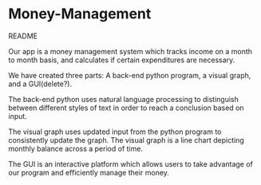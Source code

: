 # Money-Management

README

Our app is a money management system which tracks  income on a month to month basis, and calculates if certain expenditures are necessary.

We have created three parts: A back-end python program, a visual graph, and a GUI(delete?).

The back-end python uses natural language processing to distinguish between different styles of text in order to reach a conclusion based on input.

The visual graph uses updated input from the python program to consistently update the graph. The visual graph is a line chart depicting monthly balance across a period 
of time.

The GUI is an interactive platform which allows users to take advantage of our program and efficiently manage their money. 
